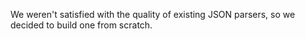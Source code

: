 We weren't satisfied with the quality of existing JSON parsers, so we
decided to build one from scratch.
